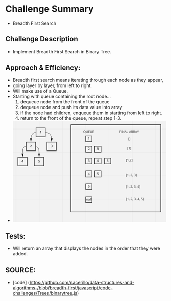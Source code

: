 # Challenge Summary

- Breadth First Search

## Challenge Description

- Implement Breadth First Search in Binary Tree.

## Approach & Efficiency:

- Breadth first search means iterating through each node as they appear,
- going layer by layer, from left to right.
- Will make use of a Queue.
- Starting with queue containing the root node...
  1. dequeue node from the front of the queue
  2. dequeue node and push its data value into array
  3. if the node had children, enqueue them in starting from left to right.
  4. return to the front of the queue, repeat step 1-3.
- ![alt text](https://github.com/nacerillo/data-structures-and-algorithms-/blob/breadth-first/javascript/code-challenges/Trees/__test__/assets/Screen%20Shot%202021-05-15%20at%2012.54.08%20PM.png) 
## Tests:

- Will return an array that displays the nodes in the order that they were added.


## SOURCE:
- [code] (https://github.com/nacerillo/data-structures-and-algorithms-/blob/breadth-first/javascript/code-challenges/Trees/binarytree.js) 
